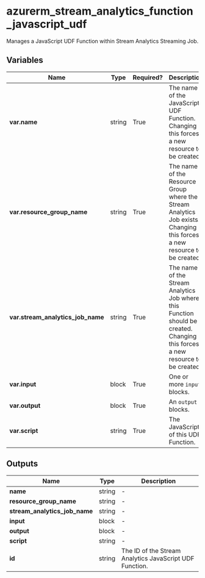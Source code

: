 # azurerm_stream_analytics_function_javascript_udf

Manages a JavaScript UDF Function within Stream Analytics Streaming Job.

## Variables

| Name | Type | Required? |  Description |
| ---- | ---- | --------- |  ----------- |
| **var.name** | string | True | The name of the JavaScript UDF Function. Changing this forces a new resource to be created. | 
| **var.resource_group_name** | string | True | The name of the Resource Group where the Stream Analytics Job exists. Changing this forces a new resource to be created. | 
| **var.stream_analytics_job_name** | string | True | The name of the Stream Analytics Job where this Function should be created. Changing this forces a new resource to be created. | 
| **var.input** | block | True | One or more `input` blocks. | 
| **var.output** | block | True | An `output` blocks. | 
| **var.script** | string | True | The JavaScript of this UDF Function. | 



## Outputs

| Name | Type | Description |
| ---- | ---- | --------- | 
| **name** | string  | - | 
| **resource_group_name** | string  | - | 
| **stream_analytics_job_name** | string  | - | 
| **input** | block  | - | 
| **output** | block  | - | 
| **script** | string  | - | 
| **id** | string  | The ID of the Stream Analytics JavaScript UDF Function. | 